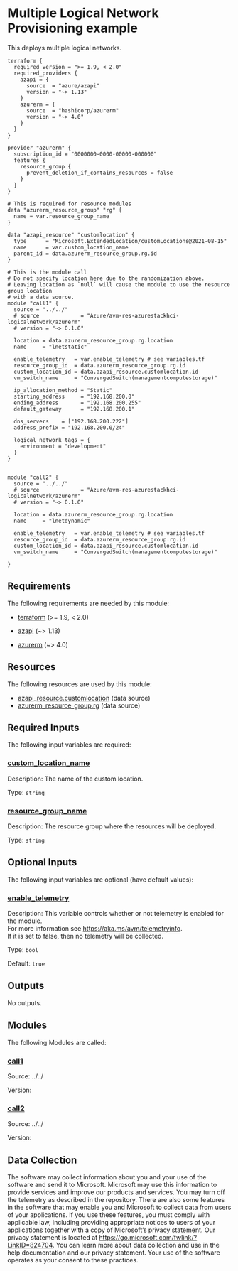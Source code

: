 <!-- BEGIN_TF_DOCS -->
# Multiple Logical Network Provisioning example

This deploys multiple logical networks.

```hcl
terraform {
  required_version = ">= 1.9, < 2.0"
  required_providers {
    azapi = {
      source  = "azure/azapi"
      version = "~> 1.13"
    }
    azurerm = {
      source  = "hashicorp/azurerm"
      version = "~> 4.0"
    }
  }
}

provider "azurerm" {
  subscription_id = "0000000-0000-00000-000000"
  features {
    resource_group {
      prevent_deletion_if_contains_resources = false
    }
  }
}

# This is required for resource modules
data "azurerm_resource_group" "rg" {
  name = var.resource_group_name
}

data "azapi_resource" "customlocation" {
  type      = "Microsoft.ExtendedLocation/customLocations@2021-08-15"
  name      = var.custom_location_name
  parent_id = data.azurerm_resource_group.rg.id
}

# This is the module call
# Do not specify location here due to the randomization above.
# Leaving location as `null` will cause the module to use the resource group location
# with a data source.
module "call1" {
  source = "../../"
  # source             = "Azure/avm-res-azurestackhci-logicalnetwork/azurerm"
  # version = "~> 0.1.0"

  location = data.azurerm_resource_group.rg.location
  name     = "lnetstatic"

  enable_telemetry   = var.enable_telemetry # see variables.tf
  resource_group_id  = data.azurerm_resource_group.rg.id
  custom_location_id = data.azapi_resource.customlocation.id
  vm_switch_name     = "ConvergedSwitch(managementcomputestorage)"

  ip_allocation_method = "Static"
  starting_address     = "192.168.200.0"
  ending_address       = "192.168.200.255"
  default_gateway      = "192.168.200.1"

  dns_servers    = ["192.168.200.222"]
  address_prefix = "192.168.200.0/24"

  logical_network_tags = {
    environment = "development"
  }
}


module "call2" {
  source = "../../"
  # source             = "Azure/avm-res-azurestackhci-logicalnetwork/azurerm"
  # version = "~> 0.1.0"

  location = data.azurerm_resource_group.rg.location
  name     = "lnetdynamic"

  enable_telemetry   = var.enable_telemetry # see variables.tf
  resource_group_id  = data.azurerm_resource_group.rg.id
  custom_location_id = data.azapi_resource.customlocation.id
  vm_switch_name     = "ConvergedSwitch(managementcomputestorage)"

}
```

<!-- markdownlint-disable MD033 -->
## Requirements

The following requirements are needed by this module:

- <a name="requirement_terraform"></a> [terraform](#requirement\_terraform) (>= 1.9, < 2.0)

- <a name="requirement_azapi"></a> [azapi](#requirement\_azapi) (~> 1.13)

- <a name="requirement_azurerm"></a> [azurerm](#requirement\_azurerm) (~> 4.0)

## Resources

The following resources are used by this module:

- [azapi_resource.customlocation](https://registry.terraform.io/providers/azure/azapi/latest/docs/data-sources/resource) (data source)
- [azurerm_resource_group.rg](https://registry.terraform.io/providers/hashicorp/azurerm/latest/docs/data-sources/resource_group) (data source)

<!-- markdownlint-disable MD013 -->
## Required Inputs

The following input variables are required:

### <a name="input_custom_location_name"></a> [custom\_location\_name](#input\_custom\_location\_name)

Description: The name of the custom location.

Type: `string`

### <a name="input_resource_group_name"></a> [resource\_group\_name](#input\_resource\_group\_name)

Description: The resource group where the resources will be deployed.

Type: `string`

## Optional Inputs

The following input variables are optional (have default values):

### <a name="input_enable_telemetry"></a> [enable\_telemetry](#input\_enable\_telemetry)

Description: This variable controls whether or not telemetry is enabled for the module.  
For more information see <https://aka.ms/avm/telemetryinfo>.  
If it is set to false, then no telemetry will be collected.

Type: `bool`

Default: `true`

## Outputs

No outputs.

## Modules

The following Modules are called:

### <a name="module_call1"></a> [call1](#module\_call1)

Source: ../../

Version:

### <a name="module_call2"></a> [call2](#module\_call2)

Source: ../../

Version:

<!-- markdownlint-disable-next-line MD041 -->
## Data Collection

The software may collect information about you and your use of the software and send it to Microsoft. Microsoft may use this information to provide services and improve our products and services. You may turn off the telemetry as described in the repository. There are also some features in the software that may enable you and Microsoft to collect data from users of your applications. If you use these features, you must comply with applicable law, including providing appropriate notices to users of your applications together with a copy of Microsoft’s privacy statement. Our privacy statement is located at <https://go.microsoft.com/fwlink/?LinkID=824704>. You can learn more about data collection and use in the help documentation and our privacy statement. Your use of the software operates as your consent to these practices.
<!-- END_TF_DOCS -->